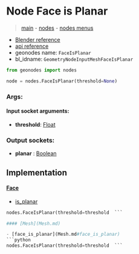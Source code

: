 # Node Face is Planar

> [main](../structure.md) - [nodes](nodes.md) - [nodes menus](nodes_menus.md)

- [Blender reference](https://docs.blender.org/manual/en/latest/modeling/geometry_nodes/mesh/face_is_planar.html)
- [api reference](https://docs.blender.org/api/current/bpy.types.GeometryNodeInputMeshFaceIsPlanar.html)
- geonodes name: `FaceIsPlanar`
- bl_idname: `GeometryNodeInputMeshFaceIsPlanar`

```python
from geonodes import nodes

node = nodes.FaceIsPlanar(threshold=None)
```

### Args:

#### Input socket arguments:

- **threshold**: [Float](Float.md)

### Output sockets:

- **planar** : [Boolean](Boolean.md)

## Implementation

#### [Face](Face.md)

 - [is_planar](Face.md#is_planar)
  ```python
  nodes.FaceIsPlanar(threshold=threshold  ```

#### [Mesh](Mesh.md)

 - [face_is_planar](Mesh.md#face_is_planar)
  ```python
  nodes.FaceIsPlanar(threshold=threshold  ```

